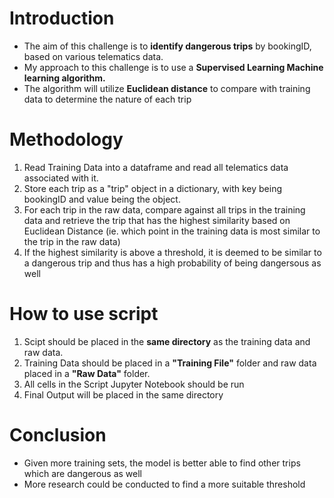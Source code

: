 # Introduction
<ul>
    <li>The aim of this challenge is to <b>identify dangerous trips</b> by bookingID, based on various telematics data. </li>
    <li>My approach to this challenge is to use a <b> Supervised Learning Machine learning algorithm.</b></li>
    <li>The algorithm will utilize <b>Euclidean distance</b> to compare with training data to determine the nature of each trip</li>
</ul>

# Methodology
<ol>
    <li>Read Training Data into a dataframe and read all telematics data associated with it.</li>
    <li>Store each trip as a "trip" object in a dictionary, with key being bookingID and value being the object.</li>
    <li>For each trip in the raw data, compare against all trips in the training data and retrieve the trip that has the highest similarity based on Euclidean Distance (ie. which point in the training data is most similar to the trip in the raw data)</li>
    <li>If the highest similarity is above a threshold, it is deemed to be similar to a dangerous trip and thus has a high probability of being dangersous as well</li>
</ol>

# How to use script
<ol>
    <li>Scipt should be placed in the <b>same directory</b> as the training data and raw data.</li>
    <li>Training Data should be placed in a <b>"Training File"</b> folder and raw data placed in a <b>"Raw Data"</b> folder.</li>
    <li>All cells in the Script Jupyter Notebook should be run</li>
    <li>Final Output will be placed in the same directory </li>
</ol>

# Conclusion
<ul>
    <li>Given more training sets, the model is better able to find other trips which are dangerous as well </li>
    <li>More research could be conducted to find a more suitable threshold </li>
</ul>
